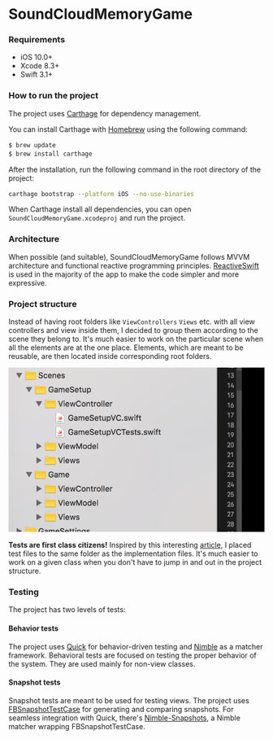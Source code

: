 # SoundCloudMemoryGame

### Requirements

- iOS 10.0+
- Xcode 8.3+
- Swift 3.1+


### How to run the project

The project uses [Carthage](https://github.com/Carthage/Carthage) for dependency management.

You can install Carthage with [Homebrew](http://brew.sh/) using the following command:

```bash
$ brew update
$ brew install carthage
```
After the installation, run the following command in the root directory of the project:
```bash
carthage bootstrap --platform iOS --no-use-binaries
```
When Carthage install all dependencies, you can open ```SoundCloudMemoryGame.xcodeproj``` and run the project.


### Architecture

When possible (and suitable), SoundCloudMemoryGame follows MVVM architecture and functional reactive programming principles. [ReactiveSwift](https://github.com/ReactiveCocoa/ReactiveSwift/) is used in the majority of the app to make the code simpler and more expressive.

### Project structure

Instead of having root folders like ```ViewControllers``` ```Views``` etc. with all view controllers and view inside them, I decided to group them according to the scene they belong to. It's much easier to work on the particular scene when all the elements are at the one place. Elements, which are meant to be reusable, are then located inside corresponding root folders.

![Project structure](/Doc/structure.png)

**Tests are first class citizens!** Inspired by this interesting [article](https://kickstarter.engineering/why-you-should-co-locate-your-xcode-tests-c69f79211411), I placed test files to the same folder as the implementation files. It's much easier to work on a given class when you don't have to jump in and out in the project structure.

### Testing

The project has two levels of tests:

#### Behavior tests
The project uses [Quick](https://github.com/Quick/Quick) for behavior-driven testing and [Nimble](https://github.com/Quick/Nimble) as a matcher framework. Behavioral tests are focused on testing the proper behavior of the system. They are used mainly for non-view classes.

#### Snapshot tests
Snapshot tests are meant to be used for testing views. The project uses [FBSnapshotTestCase](https://github.com/facebook/ios-snapshot-test-case) for generating and comparing snapshots. For seamless integration with Quick, there's [Nimble-Snapshots](https://github.com/ashfurrow/Nimble-Snapshots),  a Nimble matcher wrapping FBSnapshotTestCase.
